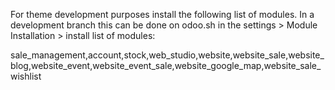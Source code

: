 For theme development purposes install the following list of modules. In a development branch this can be done on odoo.sh in the settings > Module Installation > install list of modules:

sale_management,account,stock,web_studio,website,website_sale,website_blog,website_event,website_event_sale,website_google_map,website_sale_wishlist